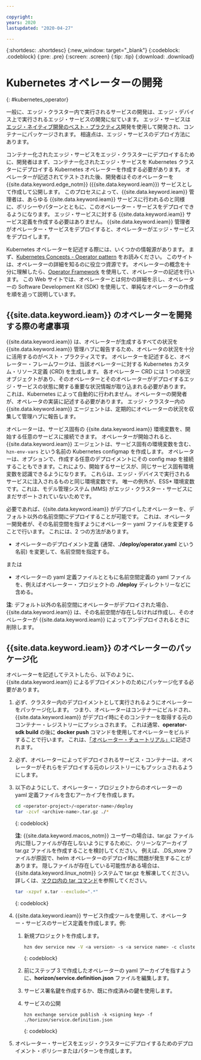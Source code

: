 ```yaml
---

copyright:
years: 2020
lastupdated: "2020-04-27"

---
```


{:shortdesc: .shortdesc}
{:new_window: target="_blank"}
{:codeblock: .codeblock}
{:pre: .pre}
{:screen: .screen}
{:tip: .tip}
{:download: .download}

# Kubernetes オペレーターの開発
{: #kubernetes_operator}

一般に、エッジ・クラスター内で実行されるサービスの開発は、エッジ・デバイス上で実行されるエッジ・サービスの開発に似ています。 エッジ・サービスは[エッジ・ネイティブ開発のベスト・プラクティス](../OH/docs/developing/best_practices.md)開発を使用して開発され、コンテナーにパッケージされます。 相違点は、エッジ・サービスのデプロイ方法にあります。

コンテナー化されたエッジ・サービスをエッジ・クラスターにデプロイするために、開発者はまず、コンテナー化されたエッジ・サービスを Kubernetes クラスターにデプロイする Kubernetes オペレーターを作成する必要があります。 オペレーターが記述されてテストされた後、開発者はそのオペレーターを {{site.data.keyword.edge_notm}} ({{site.data.keyword.ieam}}) サービスとして作成して公開します。 このプロセスによって、{{site.data.keyword.ieam}} 管理者は、あらゆる {{site.data.keyword.ieam}} サービスに行われるのと同様に、ポリシーやパターンとともに、このオペレーター・サービスをデプロイできるようになります。 エッジ・サービスに対する {{site.data.keyword.ieam}} サービス定義を作成する必要はありません。 {{site.data.keyword.ieam}} 管理者がオペレーター・サービスをデプロイすると、オペレーターがエッジ・サービスをデプロイします。

Kubernetes オペレーターを記述する際には、いくつかの情報源があります。 まず、[Kubernetes Concepts - Operator pattern](https://kubernetes.io/docs/concepts/extend-kubernetes/operator/) をお読みください。 このサイトは、オペレーターの詳細を知るのに役立つ資源です。 オペレーターの概念を十分に理解したら、[Operator Framework](https://operatorframework.io/) を使用して、オペレーターの記述を行います。 この Web サイトでは、オペレーターとは何かの詳細を示し、オペレーターの Software Development Kit (SDK) を使用して、単純なオペレーターの作成を順を追って説明しています。

## {{site.data.keyword.ieam}} のオペレーターを開発する際の考慮事項

{{site.data.keyword.ieam}} は、オペレーターが生成するすべての状況を {{site.data.keyword.ieam}} 管理ハブに報告するため、オペレータの状況を十分に活用するのがベスト・プラクティスです。 オペレーターを記述すると、オペレーター・フレームワークは、当該オペレーターに対する Kubernetes カスタム・リソース定義 (CRD) を生成します。 各オペレーター CRD には 1 つの状況オブジェクトがあり、そのオペレーターとそのオペレーターがデプロイするエッジ・サービスの状態に関する重要な状況情報が取り込まれる必要があります。 これは、Kubernetes によって自動的に行われません。オペレーターの開発者が、オペレータの実装に記述する必要があります。 エッジ・クラスター内の {{site.data.keyword.ieam}} エージェントは、定期的にオペレーターの状況を収集して管理ハブに報告します。

オペレーターは、サービス固有の {{site.data.keyword.ieam}} 環境変数を、開始する任意のサービスに接続できます。 オペレーターが開始されると、{{site.data.keyword.ieam}} エージェントは、サービス固有の環境変数を含む、`hzn-env-vars` という名前の Kubernetes configmap を作成します。 オペレーターは、オプションで、作成する任意のデプロイメントにその config map を接続することもできます。これにより、開始するサービスが、同じサービス固有環境変数を認識できるようになります。 これらは、エッジ・デバイスで実行されるサービスに注入されるものと同じ環境変数です。 唯一の例外が、ESS* 環境変数です。これは、モデル管理システム (MMS) がエッジ・クラスター・サービスにまだサポートされていないためです。

必要であれば、{{site.data.keyword.ieam}} がデプロイしたオペレーターを、デフォルト以外の名前空間にデプロイすることが可能です。 これは、オペレーター開発者が、その名前空間を指すようにオペレーター yaml ファイルを変更することで行います。 これには、2 つの方法があります。

* オペレーターのデプロイメント定義 (通常、**./deploy/operator.yaml** という名前) を変更して、名前空間を指定する。

または

* オペレーターの yaml 定義ファイルとともに名前空間定義の yaml ファイルを、例えばオペレーター・プロジェクトの **./deploy** ディレクトリーなどに含める。

**注**: デフォルト以外の名前空間にオペレーターがデプロイされた場合、{{site.data.keyword.ieam}} は、その名前空間が存在しなければ作成し、そのオペレーターが {{site.data.keyword.ieam}} によってアンデプロイされるときに削除します。

## {{site.data.keyword.ieam}} のオペレーターのパッケージ化

オペレーターを記述してテストしたら、以下のように、{{site.data.keyword.ieam}} によるデプロイメントのためにパッケージ化する必要があります。

1. 必ず、クラスター内のデプロイメントとして実行されるようにオペレーターをパッケージ化します。 つまり、オペレーターはコンテナーにビルドされ、{{site.data.keyword.ieam}} がデプロイ時にそのコンテナーを取得する元のコンテナー・レジストリーにプッシュされます。 これは通常、**operator-sdk build** の後に **docker push** コマンドを使用してオペレーターをビルドすることで行います。 これは、[「オペレーター・チュートリアル」](https://sdk.operatorframework.io/docs/building-operators/golang/tutorial/#2-run-as-a-deployment-inside-the-cluster)に記述されます。

2. 必ず、オペレーターによってデプロイされるサービス・コンテナーは、オペレーターがそれらをデプロイする元のレジストリーにもプッシュされるようにします。

3. 以下のようにして、オペレーター・プロジェクトからのオペレーターの yaml 定義ファイルを含むアーカイブを作成します。

   ```bash
   cd <operator-project>/<operator-name>/deploy
   tar -zcvf <archive-name>.tar.gz ./*
   ```
   {: codeblock}

   **注**: {{site.data.keyword.macos_notm}} ユーザーの場合は、tar.gz ファイル内に隠しファイルが存在しないようにするために、クリーンなアーカイブ tar.gz ファイルを作成することを検討してください。 例えば、.DS_store ファイルが原因で、helm オペレーターのデプロイ時に問題が発生することがあります。 隠しファイルが存在している可能性がある場合は、{{site.data.keyword.linux_notm}} システムで tar.gz を解凍してください。 詳しくは、[マクロ内の tar コマンド](https://stackoverflow.com/questions/8766730/tar-command-in-mac-os-x-adding-hidden-files-why)を参照してください。

   ```bash
   tar -xzpvf x.tar --exclude=".*"
   ```
   {: codeblock}

4. {{site.data.keyword.ieam}} サービス作成ツールを使用して、オペレーター・サービスのサービス定義を作成します。例:

   1. 新規プロジェクトを作成します。

      ```bash
      hzn dev service new -V <a version> -s <a service name> -c cluster
      ```
      {: codeblock}

   2. 前にステップ 3 で作成したオペレーターの yaml アーカイブを指すように、**horizon/service.definition.json** ファイルを編集します。

   3. サービス署名鍵を作成するか、既に作成済みの鍵を使用します。

   4. サービスの公開

      ```
      hzn exchange service publish -k <signing key> -f ./horizon/service.definition.json
      ```
      {: codeblock}

5. オペレーター・サービスをエッジ・クラスターにデプロイするためのデプロイメント・ポリシーまたはパターンを作成します。
